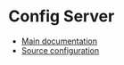# Config Server

- [Main documentation](https://github.com/doctore/Spring6Microservices?tab=readme-ov-file#config-server)
- [Source configuration](https://github.com/doctore/Spring6Microservices_ConfigServerData/tree/main)